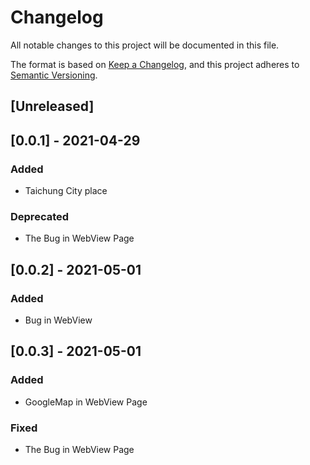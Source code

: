 # Changelog
All notable changes to this project will be documented in this file.

The format is based on [Keep a Changelog](https://keepachangelog.com/en/1.0.0/),
and this project adheres to [Semantic Versioning](https://semver.org/spec/v2.0.0.html).

## [Unreleased]

## [0.0.1] - 2021-04-29
### Added
- Taichung City place

### Deprecated
- The Bug in WebView Page

## [0.0.2] - 2021-05-01
### Added
- Bug in WebView

## [0.0.3] - 2021-05-01
### Added 
- GoogleMap in WebView Page
### Fixed
- The Bug in WebView Page
